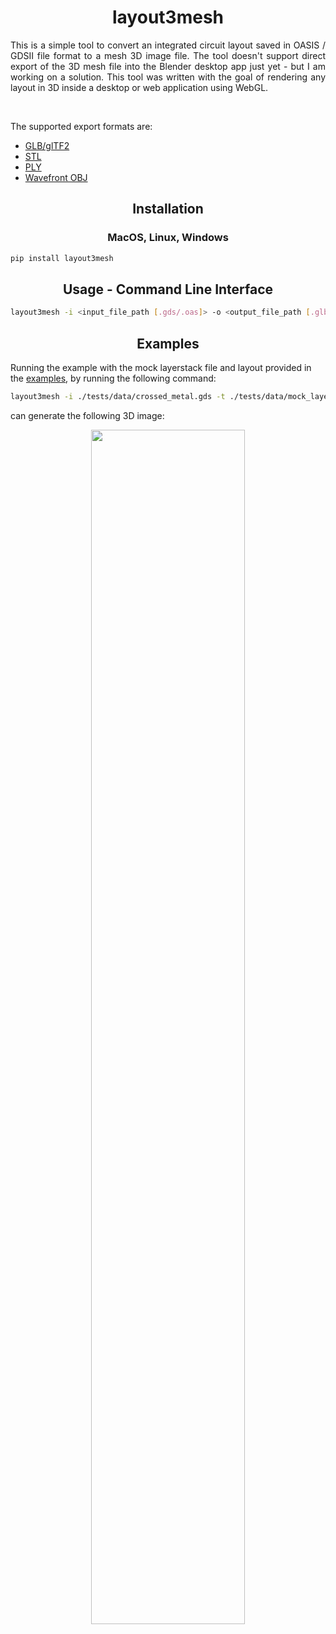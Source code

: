 <h1 align=center> layout3mesh </h1>

<div align=justify>
<p> This is a simple tool to convert an integrated circuit layout saved in OASIS / GDSII file format to a mesh 3D image file. The tool doesn't support direct export of the 3D mesh file into the Blender desktop app just yet - but I am working on a solution. This tool was written with the goal of rendering any layout in 3D inside a desktop or web application using WebGL. </p>
<br/>
<p>
The supported export formats are:
<ul>
<li> <a href="https://registry.khronos.org/glTF/specs/2.0/glTF-2.0.html"> GLB/glTF2 </a> </li>
<li> <a href="https://en.wikipedia.org/wiki/STL_(file_format)"> STL </a> </li>
<li> <a href="https://en.wikipedia.org/wiki/PLY_(file_format)"> PLY </a> </li>
<li> <a href="https://en.wikipedia.org/wiki/Wavefront_.obj_file"> Wavefront OBJ </a> </li>
</ul>
</p>
</div>

<h2 align=center> Installation </h2>

<h3 align=center> MacOS, Linux, Windows </h3>

```bash
pip install layout3mesh
```

<h2 align=center> Usage - Command Line Interface </h2>

```bash
layout3mesh -i <input_file_path [.gds/.oas]> -o <output_file_path [.glb]> -t <layerstack_file_path [.ymls]>
```

<h2 align=center> Examples </h2>

<p>
Running the example with the mock layerstack file and layout provided in the <a href="tests/data/">examples</a>, by running the following command:
</p>

```bash
layout3mesh -i ./tests/data/crossed_metal.gds -t ./tests/data/mock_layers.ymls -o ./tests/data/crossed_metal.gltf
```

<p>
can generate the following 3D image:
</p>

<p align=center>


<img src="tests/data/crossed_metal.gif" width=70%/>

</p>
